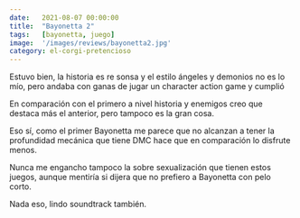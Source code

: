 ```yaml
---
date:   2021-08-07 00:00:00
title:  "Bayonetta 2"
tags:   [bayonetta, juego]
image:  '/images/reviews/bayonetta2.jpg'
category: el-corgi-pretencioso
---
```

Estuvo bien, la historia es re sonsa y el estilo ángeles y demonios no es lo mío, pero andaba con ganas de jugar un character action game y cumplió

En comparación con el primero a nivel historia y enemigos creo que destaca más el anterior, pero tampoco es la gran cosa.

Eso sí, como el primer Bayonetta me parece que no alcanzan a tener la profundidad mecánica que tiene DMC hace que en comparación lo disfrute menos.

Nunca me engancho tampoco la sobre sexualización que tienen estos juegos, aunque mentiría si dijera que no prefiero a Bayonetta con pelo corto.

Nada eso, lindo soundtrack también.